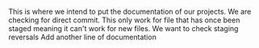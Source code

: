 This is where we intend to put the documentation of our projects.
We are checking for direct commit. This only work for file that has once been staged meaning it can't work for new files.
We want to check staging reversals
Add another line of documentation
